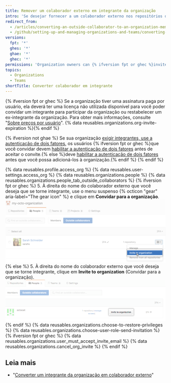 ```yaml
---
title: Remover um colaborador externo em integrante da organização
intro: 'Se desejar fornecer a um colaborador externo nos repositórios da sua organização permissões mais amplas dentro da organização, você poderá {% ifversion fpt or ghec %}convidá-lo a se tornar um integrante{% else %}torná-lo um integrante{% endif %} da organização.'
redirect_from:
  - /articles/converting-an-outside-collaborator-to-an-organization-member
  - /github/setting-up-and-managing-organizations-and-teams/converting-an-outside-collaborator-to-an-organization-member
versions:
  fpt: '*'
  ghes: '*'
  ghae: '*'
  ghec: '*'
permissions: 'Organization owners can {% ifversion fpt or ghec %}invite users to join{% else %}add users to{% endif %} an organization.'
topics:
  - Organizations
  - Teams
shortTitle: Converter colaborador em integrante
---
```


{% ifversion fpt or ghec %}
Se a organização tiver uma assinatura paga por usuário, ela deverá ter uma licença não utilizada disponível para você poder convidar um integrante para participar da organização ou restabelecer um ex-integrante da organização. Para obter mais informações, consulte "[Sobre preços por usuário](/articles/about-per-user-pricing)". {% data reusables.organizations.org-invite-expiration %}{% endif %}

{% ifversion not ghae %}
Se sua organização [exigir integrantes, use a autenticação de dois fatores](/articles/requiring-two-factor-authentication-in-your-organization), os usuários {% ifversion fpt or ghec %}que você convidar devem [habilitar a autenticação de dois fatores](/articles/securing-your-account-with-two-factor-authentication-2fa) antes de aceitar o convite.{% else %}deve [habilitar a autenticação de dois fatores](/articles/securing-your-account-with-two-factor-authentication-2fa) antes que você possa adicioná-los à organização.{% endif %}
{% endif %}

{% data reusables.profile.access_org %}
{% data reusables.user-settings.access_org %}
{% data reusables.organizations.people %}
{% data reusables.organizations.people_tab_outside_collaborators %}
{% ifversion fpt or ghec %}
5. À direita do nome do colaborador externo que você deseja que se torne integrante, use o menu suspenso {% octicon "gear" aria-label="The gear icon" %} e clique em **Convidar para a organização**.![Convidar colaboradores externos para a organização](/assets/images/help/organizations/invite_outside_collaborator_to_organization.png)
{% else %}
5. À direita do nome do colaborador externo que você deseja que se torne integrante, clique em **Invite to organization** (Convidar para a organização).![Convidar colaboradores externos para a organização](/assets/images/enterprise/orgs-and-teams/invite_outside_collabs_to_org.png)
{% endif %}
{% data reusables.organizations.choose-to-restore-privileges %}
{% data reusables.organizations.choose-user-role-send-invitation %}
{% ifversion fpt or ghec %}
{% data reusables.organizations.user_must_accept_invite_email %} {% data reusables.organizations.cancel_org_invite %}
{% endif %}

## Leia mais

- "[Converter um integrante da organização em colaborador externo](/articles/converting-an-organization-member-to-an-outside-collaborator)"
